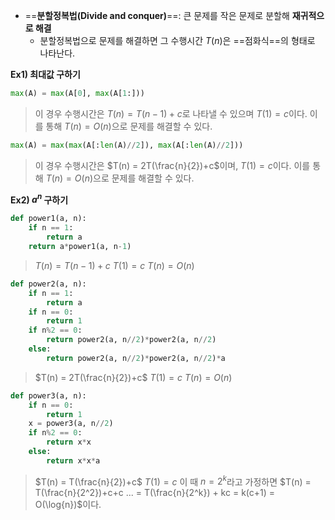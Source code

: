 - ==**분할정복법(Divide and conquer)**==: 큰 문제를 작은 문제로 분할해 **재귀적으로 해결**
	- 분할정복법으로 문제를 해결하면 그 수행시간 $T(n)$은 ==점화식==의 형태로 나타난다.


**Ex1) 최대값 구하기**
```python
max(A) = max(A[0], max(A[1:]))
```
> 이 경우 수행시간은 $T(n) = T(n-1) + c$로 나타낼 수 있으며 $T(1) = c$이다.
> 이를 통해 $T(n) = O(n)$으로 문제를 해결할 수 있다.


```python
max(A) = max(max(A[:len(A)//2]), max(A[:len(A)//2]))
```
> 이 경우 수행시간은 $T(n) = 2T(\frac{n}{2})+c$이며, $T(1) = c$이다.
> 이를 통해 $T(n) = O(n)$으로 문제를 해결할 수 있다.


**Ex2) $a^n$ 구하기**
```python
def power1(a, n):
	if n == 1:
		return a
	return a*power1(a, n-1)
```
> $T(n) = T(n-1) + c$
> $T(1) = c$
> $T(n) = O(n)$


```python
def power2(a, n):
	if n == 1:
		return a
	if n == 0:
		return 1
	if n%2 == 0:
		return power2(a, n//2)*power2(a, n//2)
	else:
		return power2(a, n//2)*power2(a, n//2)*a
```
> $T(n) = 2T(\frac{n}{2})+c$
> $T(1) = c$
> $T(n) = O(n)$


```python
def power3(a, n):
	if n == 0:
		return 1
	x = power3(a, n//2)
	if n%2 == 0:
		return x*x
	else:
		return x*x*a
```
>$T(n) = T(\frac{n}{2})+c$
>$T(1) = c$
>이 때 $n=2^k$라고 가정하면
>$T(n) = T(\frac{n}{2^2})+c+c ... = T(\frac{n}{2^k}) + kc = k(c+1) = O(\log{n})$이다.